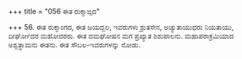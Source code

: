 +++
title = "056 ಈತ ರುಕ್ಮಾಙ್ಗದ"

+++
56. ಈತ ರುಕ್ಮಾಂಗದ, ಈತ ಜಯದ್ಬಲ, ಇವರುಗಳು ಶ್ರುತಸೇನ, ಅಚ್ಯುತಾಯುಧರು ನಿಯತಾಯು, ದೀರ್ಘೋದರ ಮಹೋದರರು. ಈತ ದಮಘೋಷನ ಮಗ ಪ್ರಖ್ಯಾತ ಶಿಶುಪಾಲನು. ಮಹಾಪರಾಕ್ರಮಿಯಾದ ಅಶ್ವತ್ಥಾಮನು ಈತನು. ಈತ ಸೌಬಲ-ಇವರುಗಳನ್ನು ನೋಡು.